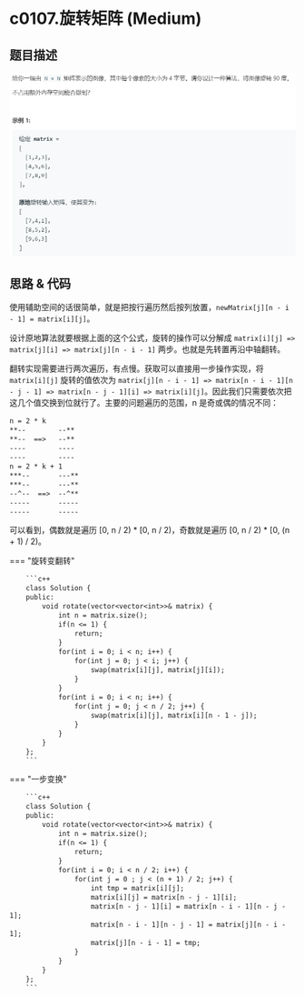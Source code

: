 # c0107.旋转矩阵 (Medium)

## 题目描述

![](ci0107.png)

## 思路 & 代码

使用辅助空间的话很简单，就是把按行遍历然后按列放置，`newMatrix[j][n - i - 1] = matrix[i][j]`。

设计原地算法就要根据上面的这个公式，旋转的操作可以分解成 `matrix[i][j] => matrix[j][i] => matrix[j][n - i - 1]` 两步。也就是先转置再沿中轴翻转。

翻转实现需要进行两次遍历，有点慢。获取可以直接用一步操作实现，将 `matrix[i][j]` 旋转的值依次为 `matrix[j][n - i - 1] => matrix[n - i - 1][n - j - 1] => matrix[n - j - 1][i] => matrix[i][j]`。因此我们只需要依次把这几个值交换到位就行了。主要的问题遍历的范围，n 是奇或偶的情况不同：

```
n = 2 * k
**--        --**
**--  ==>   --**
----        ----
----        ----
n = 2 * k + 1
***--       ---**
***--       ---**
--^--  ==>  --^**
-----       -----
-----       -----
```

可以看到，偶数就是遍历 [0, n / 2) * [0, n / 2)，奇数就是遍历 [0, n / 2) * [0, (n + 1) / 2)。

=== "旋转变翻转"

		```c++
		class Solution {
		public:
		    void rotate(vector<vector<int>>& matrix) {
		        int n = matrix.size();
		        if(n <= 1) {
		            return;
		        }
		        for(int i = 0; i < n; i++) {
		            for(int j = 0; j < i; j++) {
		                swap(matrix[i][j], matrix[j][i]);
		            }
		        }
		        for(int i = 0; i < n; i++) {
		            for(int j = 0; j < n / 2; j++) {
		                swap(matrix[i][j], matrix[i][n - 1 - j]);
		            }
		        }
		    }
		};
		```
		
=== "一步变换"

		```c++
		class Solution {
		public:
		    void rotate(vector<vector<int>>& matrix) {
		        int n = matrix.size();
		        if(n <= 1) {
		            return;
		        }
		        for(int i = 0; i < n / 2; i++) {
		            for(int j = 0 ; j < (n + 1) / 2; j++) {
		                int tmp = matrix[i][j];
		                matrix[i][j] = matrix[n - j - 1][i];
		                matrix[n - j - 1][i] = matrix[n - i - 1][n - j - 1];
		                matrix[n - i - 1][n - j - 1] = matrix[j][n - i - 1];
		                matrix[j][n - i - 1] = tmp;
		            }
		        }
		    }
		};
		```